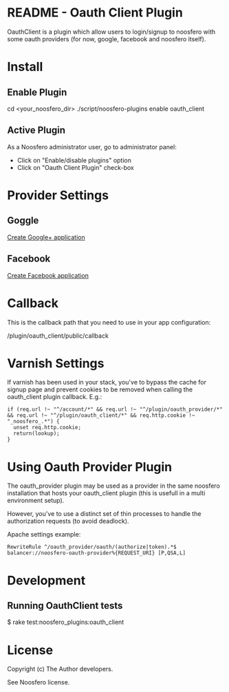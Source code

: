 README - Oauth Client Plugin
================================

OauthClient is a plugin which allow users to login/signup to noosfero with some oauth providers (for now, google, facebook and noosfero itself).

Install
=======

Enable Plugin
-------------

cd <your_noosfero_dir>
./script/noosfero-plugins enable oauth_client

Active Plugin
-------------

As a Noosfero administrator user, go to administrator panel:

- Click on "Enable/disable plugins" option
- Click on "Oauth Client Plugin" check-box

Provider Settings
=================

Goggle
------

[Create Google+ application](https://developers.google.com/+/web/signin/javascript-flow)

Facebook
--------

[Create Facebook application](https://developers.facebook.com/docs/facebook-login/v2.1)

Callback
========

This is the callback path that you need to use in your app configuration:

/plugin/oauth_client/public/callback


Varnish Settings
================
If varnish has been used in your stack, you've to bypass the cache for signup page and prevent cookies to be removed when calling the oauth_client plugin callback. E.g.:

```
if (req.url !~ "^/account/*" && req.url !~ "^/plugin/oauth_provider/*" && req.url !~ "^/plugin/oauth_client/*" && req.http.cookie !~ "_noosfero_.*") {
  unset req.http.cookie;
  return(lookup);
}
```

Using Oauth Provider Plugin
===========================
The oauth_provider plugin may be used as a provider in the same noosfero installation that hosts your oauth_client plugin (this is usefull in a multi environment setup).

However, you've to use a distinct set of thin processes to handle the authorization requests (to avoid deadlock).

Apache settings example:
```
RewriteRule ^/oauth_provider/oauth/(authorize|token).*$ balancer://noosfero-oauth-provider%{REQUEST_URI} [P,QSA,L]
```


Development
===========

Running OauthClient tests
--------------------

$ rake test:noosfero_plugins:oauth_client

License
=======

Copyright (c) The Author developers.

See Noosfero license.
